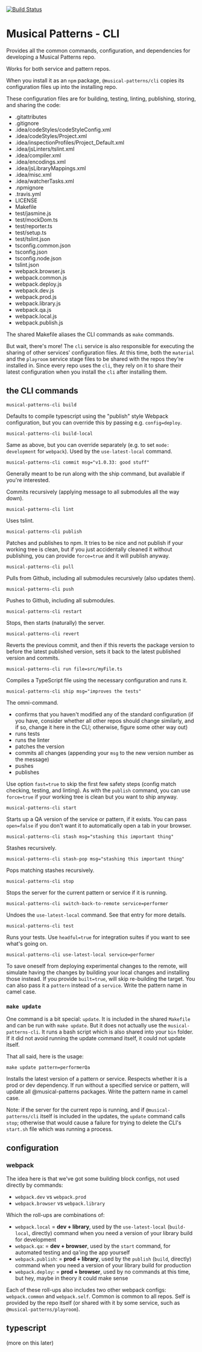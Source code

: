 [![Build Status](https://travis-ci.com/MusicalPatterns/cli.svg?branch=master)](https://travis-ci.com/MusicalPatterns/cli)

# Musical Patterns - CLI

Provides all the common commands, configuration, and dependencies for developing a Musical Patterns repo.

Works for both service and pattern repos.

When you install it as an `npm` package, `@musical-patterns/cli` copies its configuration files up into the installing repo.

These configuration files are for building, testing, linting, publishing, storing, and sharing the code:

- .gitattributes
- .gitignore
- .idea/codeStyles/codeStyleConfig.xml
- .idea/codeStyles/Project.xml
- .idea/inspectionProfiles/Project_Default.xml
- .idea/jsLinters/tslint.xml
- .idea/compiler.xml
- .idea/encodings.xml
- .idea/jsLibraryMappings.xml
- .idea/misc.xml
- .idea/watcherTasks.xml
- .npmignore
- .travis.yml
- LICENSE
- Makefile
- test/jasmine.js
- test/mockDom.ts
- test/reporter.ts
- test/setup.ts
- test/tslint.json
- tsconfig.common.json
- tsconfig.json
- tsconfig.node.json
- tslint.json
- webpack.browser.js
- webpack.common.js
- webpack.deploy.js
- webpack.dev.js
- webpack.prod.js
- webpack.library.js
- webpack.qa.js
- webpack.local.js
- webpack.publish.js

The shared Makefile aliases the CLI commands as `make` commands.

But wait, there's more! The `cli` service is also responsible for executing the sharing of other services' configuration files.
At this time, both the `material` and the `playroom` service stage files to be shared with the repos they're installed in.
Since every repo uses the `cli`, they rely on it to share their latest configuration when you install the `cli` after installing them.

## the CLI commands

`musical-patterns-cli build`

Defaults to compile typescript using the "publish" style Webpack configuration, but you can override this by passing e.g. `config=deploy`.

`musical-patterns-cli build-local`

Same as above, but you can override separately (e.g. to set `mode: development` for `webpack`).
Used by the `use-latest-local` command.

`musical-patterns-cli commit msg="v1.0.33: good stuff"`

Generally meant to be run along with the ship command, but available if you're interested. 

Commits recursively (applying message to all submodules all the way down).

`musical-patterns-cli lint`

Uses tslint.

`musical-patterns-cli publish`

Patches and publishes to npm.
It tries to be nice and not publish if your working tree is clean, but if you just accidentally cleaned it without publishing, you can provide `force=true` and it will publish anyway.

`musical-patterns-cli pull`

Pulls from Github, including all submodules recursively (also updates them).

`musical-patterns-cli push`

Pushes to Github, including all submodules.

`musical-patterns-cli restart`

Stops, then starts (naturally) the server.

`musical-patterns-cli revert`

Reverts the previous commit, and then if this reverts the package version to before the latest published version, sets it back to the latest published version and commits.

`musical-patterns-cli run file=src/myFile.ts`

Compiles a TypeScript file using the necessary configuration and runs it.

`musical-patterns-cli ship msg="improves the tests"`

The omni-command. 

- confirms that you haven't modified any of the standard configuration (if you have, consider whether all other repos should change similarly, and if so, change it here in the CLI; otherwise, figure some other way out)
- runs tests
- runs the linter
- patches the version
- commits all changes (appending your `msg` to the new version number as the message)
- pushes
- publishes

Use option `fast=true` to skip the first few safety steps (config match checking, testing, and linting).
As with the `publish` command, you can use `force=true` if your working tree is clean but you want to ship anyway.

`musical-patterns-cli start`

Starts up a QA version of the service or pattern, if it exists.
You can pass `open=false` if you don't want it to automatically open a tab in your browser.

`musical-patterns-cli stash msg="stashing this important thing"`

Stashes recursively.

`musical-patterns-cli stash-pop msg="stashing this important thing"`

Pops matching stashes recursively.

`musical-patterns-cli stop`

Stops the server for the current pattern or service if it is running.

`musical-patterns-cli switch-back-to-remote service=performer`

Undoes the `use-latest-local` command. See that entry for more details.

`musical-patterns-cli test`

Runs your tests. Use `headful=true` for integration suites if you want to see what's going on.

`musical-patterns-cli use-latest-local service=performer`

To save oneself from deploying experimental changes to the remote, will simulate having the changes by building your local changes and installing those instead.
If you provide `built=true`, will skip re-building the target.
You can also pass it a `pattern` instead of a `service`. Write the pattern name in camel case.

### `make update`

One command is a bit special: `update`. It is included in the shared `Makefile` and can be run with `make update`.
But it does not actually use the `musical-patterns-cli`. It runs a bash script which is also shared into your `bin` folder.
If it did not avoid running the update command itself, it could not update itself.

That all said, here is the usage:

`make update pattern=performerQa`

Installs the latest version of a pattern or service. Respects whether it is a prod or dev dependency.
If run without a specified service or pattern, will update all @musical-patterns packages.
Write the pattern name in camel case.

Note: if the server for the current repo is running, and if `@musical-patterns/cli` itself is included in the updates, the `update` command calls `stop`; 
otherwise that would cause a failure for trying to delete the CLI's `start.sh` file which was running a process.

## configuration

### webpack

The idea here is that we've got some building block configs, not used directly by commands:

- `webpack.dev` vs `webpack.prod` 
- `webpack.browser` vs `webpack.library` 

Which the roll-ups are combinations of:

- `webpack.local` 		= **dev + library**, used by the `use-latest-local` (`build-local`, directly) command when you need a version of your library build for development
- `webpack.qa`:			= **dev + browser**, used by the `start` command, for automated testing and qa'ing the app yourself
- `webpack.publish`:	= **prod + library**, used by the `publish` (`build`, directly) command when you need a version of your library build for production
- `webpack.deploy`:		= **prod + browser**, used by no commands at this time, but hey, maybe in theory it could make sense

Each of these roll-ups also includes two other webpack configs: `webpack.common` and `webpack.self`. 
Common is common to all repos.
Self is provided by the repo itself (or shared with it by some service, such as `@musical-patterns/playroom`).

## typescript

(more on this later)
